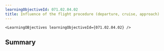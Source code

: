 ```yaml
---
learningObjectiveId: 071.02.04.02
title: Influence of the flight procedure (departure, cruise, approach)
---
```


```tsx eval
<LearningOBjectives learningObjectiveId={071.02.04.02} />
```

## Summary

